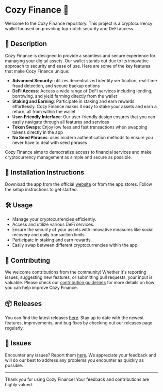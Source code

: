 
# Cozy Finance 🚀

Welcome to the Cozy Finance repository. This project is a cryptocurrency wallet focused on providing top-notch security and DeFi access.

## 📜 Description

Cozy Finance is designed to provide a seamless and secure experience for managing your digital assets. Our wallet stands out due to its innovative approach to security and ease of use. Here are some of the key features that make Cozy Finance unique:

- **Advanced Security**: utilizes decentralized identity verification, real-time fraud detection, and secure backup options
- **DeFi Access**: Access a wide range of DeFi services including lending, borrowing, and yield farming directly from the wallet
- **Staking and Earning**: Participate in staking and earn rewards effortlessly. Cozy Finance makes it easy to stake your assets and earn a return, all from within the wallet
- **User-Friendly Interface**: Our user-friendly design ensures that you can easily navigate through all features and services
- **Token Swaps**: Enjoy low fees and fast transactions when swapping tokens directly in the app
- **No Seed Phrases**: uses modern authentication methods to ensure you never have to deal with seed phrases

Cozy Finance aims to democratize access to financial services and make cryptocurrency management as simple and secure as possible.

## 🚀 Installation Instructions

Download the app from the official [website](https://www.example.com) or from the app stores. Follow the setup instructions to get started.

## 🛠️ Usage

- Manage your cryptocurrencies efficiently.
- Access and utilize various DeFi services.
- Ensure the security of your assets with innovative measures like social recovery and daily transaction limits.
- Participate in staking and earn rewards.
- Easily swap between different cryptocurrencies within the app.

## 🤝 Contributing

We welcome contributions from the community! Whether it's reporting issues, suggesting new features, or submitting pull requests, your input is valuable. Please check our [contribution guidelines](../../contributing) for more details on how you can help improve Cozy Finance.

## 📦 Releases

You can find the latest releases [here](../../releases). Stay up to date with the newest features, improvements, and bug fixes by checking out our releases page regularly.

## 🐛 Issues

Encounter any issues? Report them [here](../../issues). We appreciate your feedback and will do our best to address any problems you encounter as quickly as possible.

---

Thank you for using Cozy Finance! Your feedback and contributions are highly valued.
